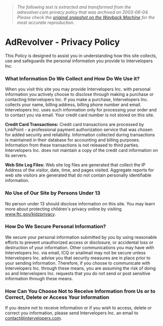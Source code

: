 > *The following text is extracted and transformed from the adrevolver.com privacy policy that was archived on 2003-06-04. Please check the [original snapshot on the Wayback Machine](https://web.archive.org/web/20030604065255id_/http%3A//www.adrevolver.com/privacy.html) for the most accurate reproduction.*

# AdRevolver - Privacy Policy

This Policy is designed to assist you in understanding how this site collects, use and safeguards the personal information you provide to Intervelopers Inc.

### What Information Do We Collect and How Do We Use it?

When you visit this site you may provide Intervelopers Inc. with personal information you actively choose to disclose through making a purchase or contacting Intervelopers Inc. If you make a purchase, Intervelopers Inc. collects your name, billing address, billing phone number and email. Intervelopers Inc. uses such information only for processing your order and to contact you via email. Your credit card number is not stored on this site.

**Credit Card Transactions:** Credit card transactions are processed by LinkPoint - a professional payment authorization service that was chosen for added security and reliability. Information collected during transactions is maintained in their database for accounting and billing purposes. Information from these transactions is not released to third parties. Intervelopers Inc. does not maintain a copy of the credit card information on its servers.

**Web Site Log Files:** Web site log files are generated that collect the IP Address of the visitor, date, time, and pages visited. Aggregate reports for web site visitors are generated that do not contain personally identifiable information.

### No Use of Our Site by Persons Under 13

No person under 13 should disclose information on this site. You may learn more about protecting children's privacy online by visiting www.ftc.gov/kidzprivacy. 

### How Do We Secure Personal Information?

We secure your personal information submitted by you by using reasonable efforts to prevent unauthorized access or disclosure, or accidental loss or destruction of your information. Other communications you may have with Intervelopers Inc. via email, ICQ or snailmail may not be secure unless Intervelopers Inc. advise you that security measures are in place prior to your sending information. Therefore, if you choose to communicate with Intervelopers Inc. through these means, you are assuming the risk of doing so and Intervelopers Inc. requests that you do not send or post sensitive information through these means.

### How Can You Choose Not to Receive Information from Us or to Correct, Delete or Access Your Information

If you desire not to receive information or if you wish to access, delete or correct you information, please send Intervelopers Inc. an email to [contact@intervelopers.com](mailto:contact@intervelopers.com).
